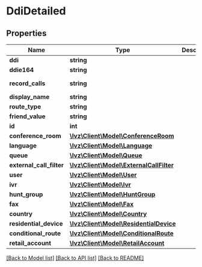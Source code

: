 # DdiDetailed

## Properties
Name | Type | Description | Notes
------------ | ------------- | ------------- | -------------
**ddi** | **string** |  | [optional] 
**ddie164** | **string** |  | [optional] 
**record_calls** | **string** |  | [default to 'none']
**display_name** | **string** |  | [optional] 
**route_type** | **string** |  | [optional] 
**friend_value** | **string** |  | [optional] 
**id** | **int** |  | [optional] 
**conference_room** | [**\Ivz\Client\Model\ConferenceRoom**](ConferenceRoom.md) |  | [optional] 
**language** | [**\Ivz\Client\Model\Language**](Language.md) |  | [optional] 
**queue** | [**\Ivz\Client\Model\Queue**](Queue.md) |  | [optional] 
**external_call_filter** | [**\Ivz\Client\Model\ExternalCallFilter**](ExternalCallFilter.md) |  | [optional] 
**user** | [**\Ivz\Client\Model\User**](User.md) |  | [optional] 
**ivr** | [**\Ivz\Client\Model\Ivr**](Ivr.md) |  | [optional] 
**hunt_group** | [**\Ivz\Client\Model\HuntGroup**](HuntGroup.md) |  | [optional] 
**fax** | [**\Ivz\Client\Model\Fax**](Fax.md) |  | [optional] 
**country** | [**\Ivz\Client\Model\Country**](Country.md) |  | [optional] 
**residential_device** | [**\Ivz\Client\Model\ResidentialDevice**](ResidentialDevice.md) |  | [optional] 
**conditional_route** | [**\Ivz\Client\Model\ConditionalRoute**](ConditionalRoute.md) |  | [optional] 
**retail_account** | [**\Ivz\Client\Model\RetailAccount**](RetailAccount.md) |  | [optional] 

[[Back to Model list]](../README.md#documentation-for-models) [[Back to API list]](../README.md#documentation-for-api-endpoints) [[Back to README]](../README.md)


